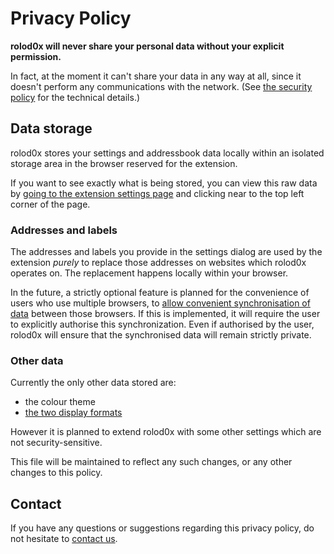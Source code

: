 # Privacy Policy

**rolod0x will never share your personal data without your explicit
permission.**

In fact, at the moment it can't share your data in any way at all,
since it doesn't perform any communications with the network.  (See
[the security policy](../SECURITY.md) for the technical details.)

## Data storage

rolod0x stores your settings and addressbook data locally within an
isolated storage area in the browser reserved for the extension.

If you want to see exactly what is being stored, you can view this raw
data by [going to the extension settings
page](user-guide.md#reopening) and clicking near to the top left
corner of the page.

### Addresses and labels

The addresses and labels you provide in the settings dialog are used
by the extension *purely* to replace those addresses on websites which
rolod0x operates on.  The replacement happens locally within your
browser.

In the future, a strictly optional feature is planned for the
convenience of users who use multiple browsers, to [allow convenient
synchronisation of data][#6] between those browsers.  If this is
implemented, it will require the user to explicitly authorise this
synchronization.  Even if authorised by the user, rolod0x will ensure
that the synchronised data will remain strictly private.

[#6]: https://github.com/rolod0x/rolod0x/issues/6

### Other data

Currently the only other data stored are:

- the colour theme
- [the two display formats](user-guide.md#display)

However it is planned to extend rolod0x with some other settings which
are not security-sensitive.

This file will be maintained to reflect any such changes, or any other
changes to this policy.

## Contact

If you have any questions or suggestions regarding this privacy policy, do
not hesitate to [contact us](https://github.com/rolod0x/rolod0x/discussions/new).
